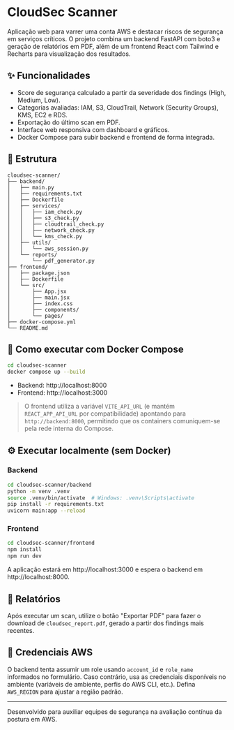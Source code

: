 # CloudSec Scanner

Aplicação web para varrer uma conta AWS e destacar riscos de segurança em serviços críticos. O projeto combina um backend FastAPI com boto3 e geração de relatórios em PDF, além de um frontend React com Tailwind e Recharts para visualização dos resultados.

## ✨ Funcionalidades
- Score de segurança calculado a partir da severidade dos findings (High, Medium, Low).
- Categorias avaliadas: IAM, S3, CloudTrail, Network (Security Groups), KMS, EC2 e RDS.
- Exportação do último scan em PDF.
- Interface web responsiva com dashboard e gráficos.
- Docker Compose para subir backend e frontend de forma integrada.

## 🧱 Estrutura
```
cloudsec-scanner/
├── backend/
│   ├── main.py
│   ├── requirements.txt
│   ├── Dockerfile
│   ├── services/
│   │   ├── iam_check.py
│   │   ├── s3_check.py
│   │   ├── cloudtrail_check.py
│   │   ├── network_check.py
│   │   └── kms_check.py
│   ├── utils/
│   │   └── aws_session.py
│   └── reports/
│       └── pdf_generator.py
├── frontend/
│   ├── package.json
│   ├── Dockerfile
│   └── src/
│       ├── App.jsx
│       ├── main.jsx
│       ├── index.css
│       ├── components/
│       └── pages/
├── docker-compose.yml
└── README.md
```

## 🚀 Como executar com Docker Compose

```bash
cd cloudsec-scanner
docker compose up --build
```

- Backend: http://localhost:8000
- Frontend: http://localhost:3000

> O frontend utiliza a variável `VITE_API_URL` (e mantém `REACT_APP_API_URL` por compatibilidade) apontando para `http://backend:8000`, permitindo que os containers comuniquem-se pela rede interna do Compose.

## ⚙️ Executar localmente (sem Docker)

### Backend
```bash
cd cloudsec-scanner/backend
python -m venv .venv
source .venv/bin/activate  # Windows: .venv\Scripts\activate
pip install -r requirements.txt
uvicorn main:app --reload
```

### Frontend
```bash
cd cloudsec-scanner/frontend
npm install
npm run dev
```

A aplicação estará em http://localhost:3000 e espera o backend em http://localhost:8000.

## 📄 Relatórios
Após executar um scan, utilize o botão "Exportar PDF" para fazer o download de `cloudsec_report.pdf`, gerado a partir dos findings mais recentes.

## 🔐 Credenciais AWS
O backend tenta assumir um role usando `account_id` e `role_name` informados no formulário. Caso contrário, usa as credenciais disponíveis no ambiente (variáveis de ambiente, perfis do AWS CLI, etc.). Defina `AWS_REGION` para ajustar a região padrão.

---
Desenvolvido para auxiliar equipes de segurança na avaliação contínua da postura em AWS.
